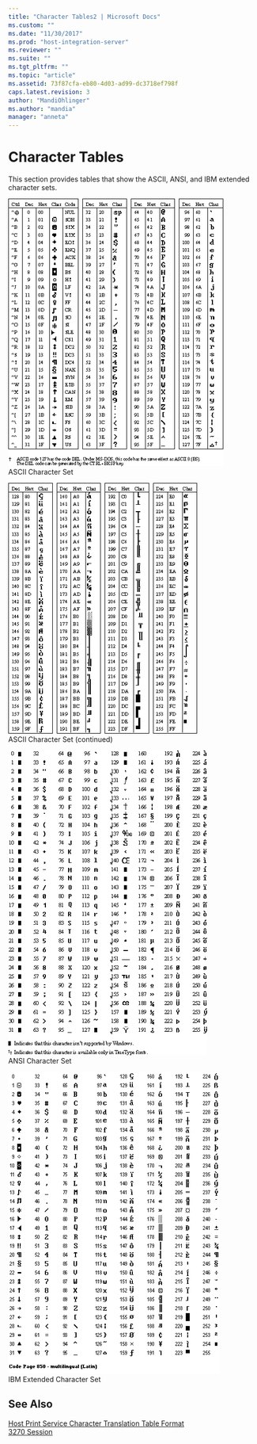 ```yaml
---
title: "Character Tables2 | Microsoft Docs"
ms.custom: ""
ms.date: "11/30/2017"
ms.prod: "host-integration-server"
ms.reviewer: ""
ms.suite: ""
ms.tgt_pltfrm: ""
ms.topic: "article"
ms.assetid: 73f87cfa-eb80-4d03-ad99-dc3718ef798f
caps.latest.revision: 3
author: "MandiOhlinger"
ms.author: "mandia"
manager: "anneta"
---
```

# Character Tables
This section provides tables that show the ASCII, ANSI, and IBM extended character sets.  
  
 ![](../core/media/ref03.gif "ref03")  
ASCII Character Set  
  
 ![](../core/media/ref04.gif "ref04")  
ASCII Character Set (continued)  
  
 ![](../core/media/ref02.gif "ref02")  
ANSI Character Set  
  
 ![](../core/media/ref05.gif "ref05")  
IBM Extended Character Set  
  
## See Also  
 [Host Print Service Character Translation Table Format](./host-print-service-character-translation-table-format1.md)   
 [3270 Session](../core/3270-session1.md)